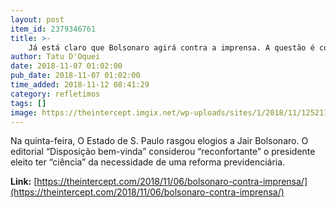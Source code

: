 ```yaml
---
layout: post
item_id: 2379346761
title: >-
    Já está claro que Bolsonaro agirá contra a imprensa. A questão é como a imprensa agirá com Bolsonaro.
author: Tatu D'Oquei
date: 2018-11-07 01:02:00
pub_date: 2018-11-07 01:02:00
time_added: 2018-11-12 08:41:29
category: refletimos
tags: []
image: https://theintercept.imgix.net/wp-uploads/sites/1/2018/11/12521120-high-min-1541524043.jpeg?auto=compress%2Cformat&q=90&fit=crop&w=1200&h=800
---
```


Na quinta-feira, O Estado de S. Paulo rasgou elogios a Jair Bolsonaro. O editorial “Disposição bem-vinda” considerou “reconfortante” o presidente eleito ter “ciência” da necessidade de uma reforma previdenciária.

**Link:** [https://theintercept.com/2018/11/06/bolsonaro-contra-imprensa/](https://theintercept.com/2018/11/06/bolsonaro-contra-imprensa/)

